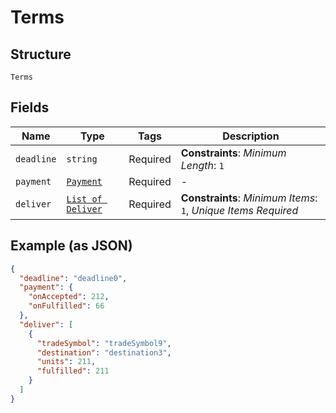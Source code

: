 
# Terms

## Structure

`Terms`

## Fields

| Name | Type | Tags | Description |
|  --- | --- | --- | --- |
| `deadline` | `string` | Required | **Constraints**: *Minimum Length*: `1` |
| `payment` | [`Payment`](../../doc/models/payment.md) | Required | - |
| `deliver` | [`List of Deliver`](../../doc/models/deliver.md) | Required | **Constraints**: *Minimum Items*: `1`, *Unique Items Required* |

## Example (as JSON)

```json
{
  "deadline": "deadline0",
  "payment": {
    "onAccepted": 212,
    "onFulfilled": 66
  },
  "deliver": [
    {
      "tradeSymbol": "tradeSymbol9",
      "destination": "destination3",
      "units": 211,
      "fulfilled": 211
    }
  ]
}
```

